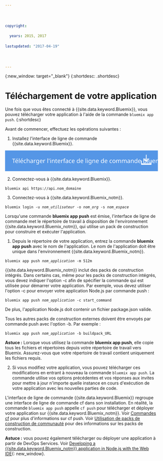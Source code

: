 ```yaml
---



copyright:

  years: 2015, 2017

lastupdated: "2017-04-19"



---
```


{:new_window: target="_blank"}
{:shortdesc: .shortdesc}

# Téléchargement de votre application

Une fois que vous êtes connecté à {{site.data.keyword.Bluemix}}, vous pouvez télécharger votre application à l'aide de la commande `bluemix app push`.
{:shortdesc}

Avant de commencer, effectuez les opérations suivantes :
  1. Installez l'interface de ligne de commande {{site.data.keyword.Bluemix}}. 

  <a class="xref" href="http://clis.ng.bluemix.net/ui/home.html" target="_blank" title="(Ouverture dans un nouvel onglet ou une nouvelle fenêtre)"><img class="image" src="images/btn_bx_commandline.svg" alt="Télécharger l'interface de ligne de commande {{site.data.keyword.Bluemix}}" /> </a> 

  2. Connectez-vous à {{site.data.keyword.Bluemix}}.

  <pre class="pre"><code class="hljs">bluemix api https://api.<span class="keyword" data-hd-keyref="DomainName">nom_domaine</span></code></pre>

  3. Connectez-vous à {{site.data.keyword.Bluemix_notm}}.

  <pre class="pre"><code class="hljs">bluemix login -u <var class="keyword varname" data-hd-keyref="user_ID">nom_utilisateur</var> -o <var class="keyword varname" data-hd-keyref="org_name">nom_org</var> -s <var class="keyword varname" data-hd-keyref="space_name">nom_espace</var></code></pre>

Lorsqu'une commande **bluemix app push** est émise, l'interface de ligne de commande met le répertoire de travail à disposition de l'environnement {{site.data.keyword.Bluemix_notm}}, qui utilise un pack de construction pour construire et exécuter l'application. 

  1. Depuis le répertoire de votre application, entrez la commande **bluemix app push** avec le nom de l'application. Le nom de l'application doit être unique dans l'environnement {{site.data.keyword.Bluemix_notm}}.

  <pre class="pre"><code class="hljs">bluemix app push <var class="keyword varname" data-hd-keyref="app_name">nom_application</var> -m 512m</code></pre>

  {{site.data.keyword.Bluemix_notm}} inclut des packs de construction intégrés. Dans certains cas, même pour les packs de construction intégrés, vous devez indiquer l'option -c afin de spécifier la commande qui est utilisée pour démarrer votre application. Par exemple, vous devez utiliser l'option -c pour envoyer votre application Node.js par commande push :

  <pre class="pre"><code class="hljs">bluemix app push <var class="keyword varname" data-hd-keyref="app_name">nom_application</var> -c start_command</code></pre>

  De plus, l'application Node.js doit contenir un fichier package.json valide.

  Tous les autres packs de construction externes doivent être envoyés par commande push avec l'option -b. Par exemple :

  <pre class="pre"><code class="hljs">bluemix app push <var class="keyword varname" data-hd-keyref="app_name">nom_application</var> -b buildpack_URL</code></pre>

  **Astuce :** Lorsque vous utilisez la commande **bluemix app push**, elle copie tous les fichiers et répertoires depuis votre répertoire de travail vers Bluemix. Assurez-vous que votre répertoire de travail contient uniquement les fichiers requis.

  
  2. Si vous modifiez votre application, vous pouvez télécharger ces modifications en entrant à nouveau la commande `bluemix app push`. La commande utilise vos options précédentes et vos réponses aux invites pour mettre à jour n'importe quelle instance en cours d'exécution de votre application avec les nouvelles parties de code.

L'interface de ligne de commande {{site.data.keyword.Bluemix}} regroupe une interface de ligne de commande cf dans son installation. En réalité, la commande `bluemix app push` appelle `cf push` pour télécharger et déployer votre application sur {{site.data.keyword.Bluemix_notm}}. Voir [Commandes cf](/docs/cli/reference/cfcommands/index.html) pour plus d'informations sur cf push. Voir [Utilisation de packs de construction de communauté](/docs/cfapps/byob.html) pour des informations sur les packs de construction.


**Astuce :** vous pouvez également télécharger ou déployer une application à partir de DevOps Services. Voir [Developing a {{site.data.keyword.Bluemix_notm}} application in Node.js with the Web IDE](https://hub.jazz.net/tutorials/devopsweb/){: new_window}.
